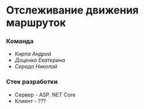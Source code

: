 # Отслеживание движения маршруток #

### Команда ###
+ _Кирпа Андрей_ 
+ _Доценко Екатерина_ 
+ _Середа Николай_ 

### Стек разработки ###
+ Сервер - ASP. NET Core
+ Клиент - ???

